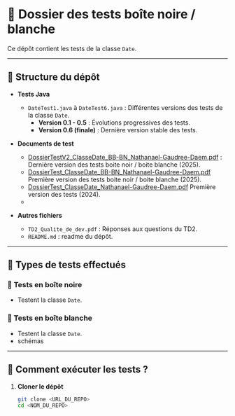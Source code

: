 # 📌 Dossier des tests boîte noire / blanche

Ce dépôt contient les tests de la classe `Date`.

---

## 📂 Structure du dépôt

- **Tests Java**  
  - `DateTest1.java` à `DateTest6.java` : Différentes versions des tests de la classe `Date`.  
    - **Version 0.1 - 0.5** : Évolutions progressives des tests.  
    - **Version 0.6 (finale)** : Dernière version stable des tests.  

- **Documents de test**  
  - [DossierTestV2_ClasseDate_BB-BN_Nathanael-Gaudree-Daem.pdf](CalendrierTest/DossierTestV2_ClasseDate_BB-BN_Nathanael-Gaudree-Daem.pdf) : Dernière version des tests boite noir / boite blanche (2025).
  - [DossierTest_ClasseDate_BB-BN_Nathanael-Gaudree-Daem.pdf](CalendrierTest/DossierTest_ClasseDate_BB-BN_Nathanael-Gaudree-Daem.pdf) Première version des tests boite noir / boite blanche (2025).
  - [DossierTest_ClasseDate_Nathanael-Gaudree-Daem.pdf](CalendrierTest/DossierTest_ClasseDate_Nathanael-Gaudree-Daem.pdf) Première version des tests (2024).
  - 
- **Autres fichiers**  
  - `TD2_Qualite_de_dev.pdf` : Réponses aux questions du TD2.  
  - `README.md` : readme du dépôt.  

---

## 🧪 Types de tests effectués

### 🔹 **Tests en boîte noire**
- Testent la classe `Date`.

### 🔹 **Tests en boîte blanche**
- Testent la classe `Date`.
- schémas

---

## 🚀 Comment exécuter les tests ?

1. **Cloner le dépôt**  
   ```sh
   git clone <URL_DU_REPO>
   cd <NOM_DU_REPO>
